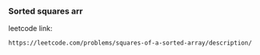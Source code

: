 ### Sorted squares arr

leetcode link:

    https://leetcode.com/problems/squares-of-a-sorted-array/description/